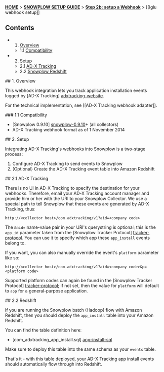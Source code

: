 <a name="top" />

[**HOME**](Home) > [**SNOWPLOW SETUP GUIDE**](Setting-up-Snowplow) > [**Step 2b: setup a Webhook**](Setting-up-a-webhook) > [[Iglu webhook setup]]

## Contents

- 1. [Overview](#overview)  
  - 1.1 [Compatibility](#compat)
- 2. [Setup](#setup)
  - 2.1 [AD-X Tracking](#setup-adxtracking)
  - 2.2 [Snowplow Redshift](#setup-redshift)

<a name="overview" />
## 1. Overview

This webhook integration lets you track application installation events logged by [AD-X Tracking] [adxtracking-website].

For the technical implementation, see [[AD-X Tracking webhook adapter]].

<a name="compat" />
### 1.1 Compatibility

* [Snowplow 0.9.10] [snowplow-0.9.10]+ (all collectors)
* AD-X Tracking webhook format as of 1 November 2014

<a name="setup" />
## 2. Setup

Integrating AD-X Tracking's webhooks into Snowplow is a two-stage process:

1. Configure AD-X Tracking to send events to Snowplow
2. (Optional) Create the AD-X Tracking event table into Amazon Redshift

<a name="setup-adxtracking" />
## 2.1 AD-X Tracking

There is no UI in AD-X Tracking to specify the destination for your webhooks. Therefore, email your AD-X Tracking account manager and provide him or her with the URI to your Snowplow Collector. We use a special path to tell Snowplow that these events are generated by AD-X Tracking, thus:

```
http://<collector host>/com.adxtracking/v1?aid=<company code>
```

The `&aid=` name-value pair in your URI's querystring is optional; this is the `app_id` parameter taken from the [Snowplow Tracker Protocol] [tracker-protocol]. You can use it to specify which app these `app_install` events belong to.

If you want, you can also manually override the event's `platform` parameter like so:

```
http://<collector host>/com.adxtracking/v1?aid=<company code>&p=<platform code>
```

Supported platform codes can again be found in the [Snowplow Tracker Protocol] [tracker-protocol]; if not set, then the value for `platform` will default to `app` for a general-purpose application.

<a name="setup-redshift" />
## 2.2 Redshift

If you are running the Snowplow batch (Hadoop) flow with Amazon Redshift, then you should deploy the `app_install` table into your Amazon Redshift.

You can find the table definition here:

* [com_adxtracking_app_install.sql] [app-install-sql]

Make sure to deploy this table into the same schema as your `events` table.

That's it - with this table deployed, your AD-X Tracking app install events should automatically flow through into Redshift.

[adxtracking-website]: http://adxtracking.com/
[snowplow-0.9.10]: https://github.com/snowplow/snowplow/releases/tag/0.9.10

[app-install-sql]: xxx 
[tracker-protocol]: https://github.com/snowplow/snowplow/wiki/snowplow-tracker-protocol#1-common-parameters-platform-and-event-independent
